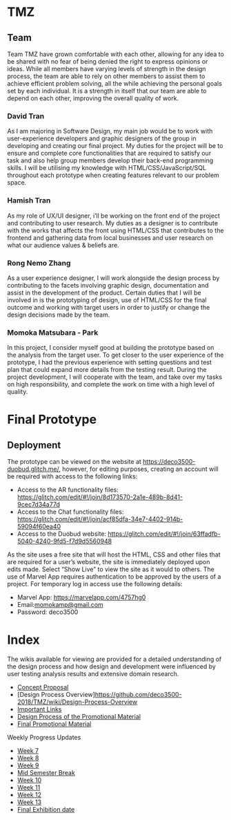 # TMZ

## Team
Team TMZ have grown comfortable with each other, allowing for any idea to be shared with no fear of being denied the right to express opinions or ideas. While all members have varying levels of strength in the design process, the team are able to rely on other members to assist them to achieve efficient problem solving, all the while achieving the personal goals set by each individual. It is a strength in itself that our team are able to depend on each other, improving the overall quality of work.

### David Tran
As I am majoring in Software Design, my main job would be to work with user-experience developers and graphic designers of the group in developing and creating our final project. My duties for the project will be to ensure and complete core functionalities that are required to satisfy our task and also help group members develop their back-end programming skills. I will be utilising my knowledge with HTML/CSS/JavaScript/SQL throughout each prototype when creating features relevant to our problem space.

### Hamish Tran
As my role of UX/UI designer, i’ll be working on the front end of the project and contributing to user research. My duties as a designer is to contribute with the works that affects the front using HTML/CSS that contributes to the frontend and gathering data from local businesses and user research on what our audience values & beliefs are. 

### Rong Nemo Zhang
As a user experience designer, I will work alongside the design process by contributing to the facets involving graphic design, documentation and assist in the development of the product. Certain duties that I will be involved in is the prototyping of design, use of HTML/CSS for the final outcome and working with target users in order to justify or change the design decisions made by the team. 

### Momoka Matsubara - Park
In this project, I consider myself good at building the prototype based on the analysis from the target user. To get closer to the user experience of the prototype, I had the previous experience with setting questions and test plan that could expand more details from the testing result. During the project development, I will cooperate with the team, and take over my tasks on high responsibility, and complete the work on time with a high level of quality.

# Final Prototype

## Deployment
The prototype can be viewed on the website at https://deco3500-duobud.glitch.me/, however, for editing purposes, creating an account will be required with access to the following links:

* Access to the AR functionality files: https://glitch.com/edit/#!/join/8d173570-2a1e-489b-8d41-9cec7d34a77d
* Access to the Chat functionality files: https://glitch.com/edit/#!/join/acf85dfa-34e7-4402-914b-59094f60ea40
* Access to the Duobud website: https://glitch.com/edit/#!/join/63ffadfb-5040-4240-9fd5-f7d9d5560948

As the site uses a free site that will host the HTML, CSS and other files that are required for a user’s website, the site is immediately deployed upon edits made. Select “Show Live” to view the site as it would to others. The use of Marvel App requires authentication to be approved by the users of a project. For temporary log in access use the following details:

* Marvel App: https://marvelapp.com/4757hg0
* Email:momokamp@gmail.com
* Password: deco3500

# Index
The wikis available for viewing are provided for a detailed understanding of the design process and how design and development were influenced by user testing analysis results and extensive domain research.

* [Concept Proposal](https://github.com/deco3500-2018/TMZ/wiki/Concept-Proposal)
* [Design Process Overview]https://github.com/deco3500-2018/TMZ/wiki/Design-Process-Overview
* [Important Links](https://github.com/deco3500-2018/TMZ/wiki/Important-Links)
* [Design Process of the Promotional Material](https://github.com/deco3500-2018/TMZ/wiki/Design-Process-%7C-Promotional-Material)
* [Final Promotional Material](https://github.com/deco3500-2018/TMZ/wiki/Final-Promotional-Material-Design)

Weekly Progress Updates
* [Week 7](https://github.com/deco3500-2018/TMZ/wiki/Week-7-%7C-Feedback-and-Progress-Update)
* [Week 8](https://github.com/deco3500-2018/TMZ/wiki/Week-8-%7C-Feedback-and-Progress-Update)
* [Week 9](https://github.com/deco3500-2018/TMZ/wiki/Week-9-%7C-Progress-Update)
* [Mid Semester Break](https://github.com/deco3500-2018/TMZ/wiki/Mid-Semester-Break)
* [Week 10](https://github.com/deco3500-2018/TMZ/wiki/Week-10-%7C-Feedback-and-Progress-Update)
* [Week 11](https://github.com/deco3500-2018/TMZ/wiki/Week-11-%7C-Progress-Update-&-Stand-Up)
* [Week 12](https://github.com/deco3500-2018/TMZ/wiki/Week-12-%7C-Progress-Update)
* [Week 13](https://github.com/deco3500-2018/TMZ/wiki/Week-13-%7C-Design-and-Final-Progress-Update)
* [Final Exhibition date](https://github.com/deco3500-2018/TMZ/wiki/Week-13-%7C-Final-Exhibition)

